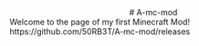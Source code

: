 <center>
# A-mc-mod
</center>
Welcome to the page of my first Minecraft Mod!
<br >
https://github.com/50RB3T/A-mc-mod/releases
